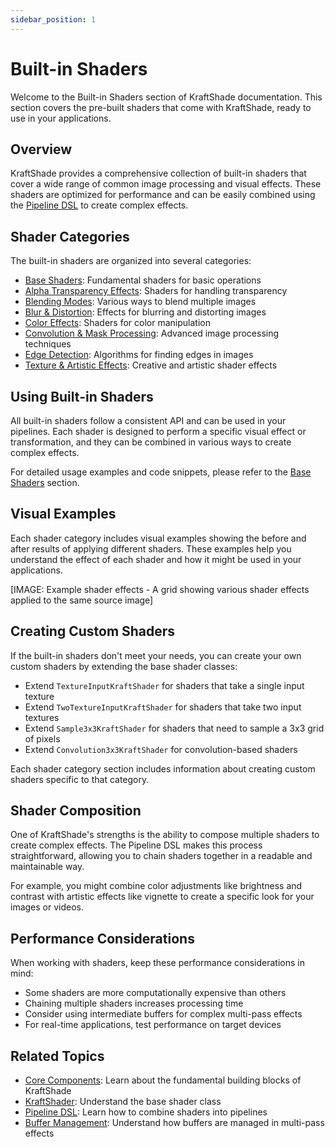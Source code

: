 ```yaml
---
sidebar_position: 1
---
```


# Built-in Shaders

Welcome to the Built-in Shaders section of KraftShade documentation. This section covers the pre-built shaders that come with KraftShade, ready to use in your applications.

## Overview

KraftShade provides a comprehensive collection of built-in shaders that cover a wide range of common image processing and visual effects. These shaders are optimized for performance and can be easily combined using the [Pipeline DSL](../pipeline-dsl) to create complex effects.

## Shader Categories

The built-in shaders are organized into several categories:

- [Base Shaders](./base-shaders): Fundamental shaders for basic operations
- [Alpha Transparency Effects](./alpha-transparency-effects): Shaders for handling transparency
- [Blending Modes](./blending-modes): Various ways to blend multiple images
- [Blur & Distortion](./blur-distortion): Effects for blurring and distorting images
- [Color Effects](./color-effects): Shaders for color manipulation
- [Convolution & Mask Processing](./convolution-mask-processing): Advanced image processing techniques
- [Edge Detection](./edge-detection): Algorithms for finding edges in images
- [Texture & Artistic Effects](./texture-artistic-effects): Creative and artistic shader effects

## Using Built-in Shaders

All built-in shaders follow a consistent API and can be used in your pipelines. Each shader is designed to perform a specific visual effect or transformation, and they can be combined in various ways to create complex effects.

For detailed usage examples and code snippets, please refer to the [Base Shaders](./base-shaders) section.

## Visual Examples

Each shader category includes visual examples showing the before and after results of applying different shaders. These examples help you understand the effect of each shader and how it might be used in your applications.

[IMAGE: Example shader effects - A grid showing various shader effects applied to the same source image]

## Creating Custom Shaders

If the built-in shaders don't meet your needs, you can create your own custom shaders by extending the base shader classes:

- Extend `TextureInputKraftShader` for shaders that take a single input texture
- Extend `TwoTextureInputKraftShader` for shaders that take two input textures
- Extend `Sample3x3KraftShader` for shaders that need to sample a 3x3 grid of pixels
- Extend `Convolution3x3KraftShader` for convolution-based shaders

Each shader category section includes information about creating custom shaders specific to that category.

## Shader Composition

One of KraftShade's strengths is the ability to compose multiple shaders to create complex effects. The Pipeline DSL makes this process straightforward, allowing you to chain shaders together in a readable and maintainable way.

For example, you might combine color adjustments like brightness and contrast with artistic effects like vignette to create a specific look for your images or videos.

## Performance Considerations

When working with shaders, keep these performance considerations in mind:

- Some shaders are more computationally expensive than others
- Chaining multiple shaders increases processing time
- Consider using intermediate buffers for complex multi-pass effects
- For real-time applications, test performance on target devices

## Related Topics

- [Core Components](../core-components): Learn about the fundamental building blocks of KraftShade
- [KraftShader](../core-components/shader-system/kraft-shader): Understand the base shader class
- [Pipeline DSL](../pipeline-dsl): Learn how to combine shaders into pipelines
- [Buffer Management](../core-components/pipeline-system/buffer-management): Understand how buffers are managed in multi-pass effects